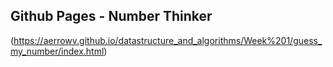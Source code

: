 ## Github Pages - Number Thinker
(https://aerrowv.github.io/datastructure_and_algorithms/Week%201/guess_my_number/index.html)
